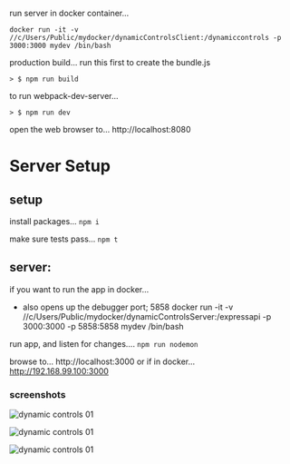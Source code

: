 

run server in docker container...
```
docker run -it -v //c/Users/Public/mydocker/dynamicControlsClient:/dynamiccontrols -p 3000:3000 mydev /bin/bash
```



production build...
run this first to create the bundle.js
```
> $ npm run build
```


to run webpack-dev-server... 

```
> $ npm run dev
```

open the web browser to...
http://localhost:8080




# Server Setup


## setup


install packages...
``` npm i ```


make sure tests pass...
``` npm t ```



## server:
if you want to run the app in docker...
- also opens up the debugger port; 5858
docker run -it -v //c/Users/Public/mydocker/dynamicControlsServer:/expressapi -p 3000:3000 -p 5858:5858 mydev /bin/bash



run app, and listen for changes....
``` npm run nodemon ```


browse to...
http://localhost:3000
or if in docker...
http://192.168.99.100:3000









### screenshots

![dynamic controls 01](https://s32.postimg.org/dzakzisdx/questionswide.jpg)

![dynamic controls 01](https://s32.postimg.org/oxluhpgz9/questionsmobile.jpg)

![dynamic controls 01](https://s32.postimg.org/ive7r7sj9/questionaire_Console_After_Submit.jpg)





